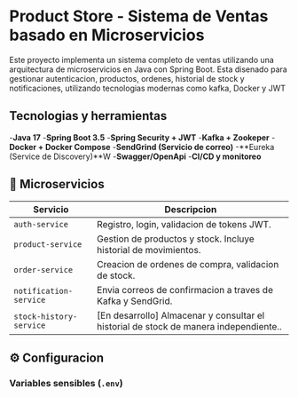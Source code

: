 # Product Store - Sistema de Ventas basado en Microservicios
Este proyecto implementa un sistema completo de ventas utilizando una arquitectura de microservicios en Java con Spring Boot. Esta disenado para gestionar autenticacion, productos, ordenes, historial de stock y 
notificaciones, utilizando tecnologias modernas como kafka, Docker y JWT


## Tecnologias y herramientas

-**Java 17**
-**Spring Boot 3.5**
-**Spring Security + JWT**
-**Kafka + Zookeper**
-**Docker + Docker Compose**
-**SendGrind (Servicio de correo)**
-**Eureka (Service de Discovery)**W
-**Swagger/OpenApi**
-**CI/CD y monitoreo**

## 🧱 Microservicios

| Servicio              | Descripcion                                                             |
|----------------------|--------------------------------------------------------------------------|
| `auth-service`       | Registro, login, validacion de tokens JWT.                              |
| `product-service`    | Gestion de productos y stock. Incluye historial de movimientos.         |
| `order-service`      | Creacion de ordenes de compra, validacion de stock.                     |
| `notification-service`| Envia correos de confirmacion a traves de Kafka y SendGrid.             |
| `stock-history-service`| [En desarrollo] Almacenar y consultar el historial de stock de manera independiente.. |


## ⚙️ Configuracion

### Variables sensibles (`.env`)
